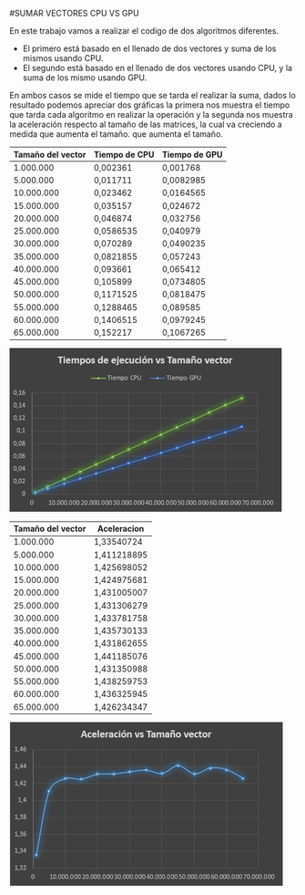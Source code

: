 #SUMAR VECTORES CPU VS GPU

En este trabajo vamos a realizar el codigo de dos algoritmos diferentes.

* El primero está basado en el llenado de dos vectores y suma de los mismos usando CPU.
* El segundo está basado en el llenado de dos vectores usando CPU, y la suma de los mismo usando GPU.

En ambos casos se mide el tiempo que se tarda el realizar la suma, dados lo resultado podemos apreciar dos gráficas la primera nos muestra el tiempo que tarda cada algoritmo en realizar la operación y la segunda nos muestra la aceleración respecto al tamaño de las matrices, la cual va creciendo a medida que aumenta el tamaño.
que aumenta el tamaño.

Tamaño del vector | Tiempo de CPU | Tiempo de GPU
----- | ----- | -----
1.000.000 | 0,002361 | 0,001768
5.000.000 | 0,011711 | 0,0082985
10.000.000 | 0,023462 | 0,0164565
15.000.000 | 0,035157 | 0,024672
20.000.000 | 0,046874 | 0,032756
25.000.000 | 0,0586535 | 0,040979
30.000.000 | 0,070289 | 0,0490235
35.000.000 | 0,0821855 | 0,057243
40.000.000 | 0,093661 | 0,065412
45.000.000 | 0,105899 | 0,0734805
50.000.000 | 0,1171525 | 0,0818475
55.000.000 | 0,1288465 | 0,089585
60.000.000 | 0,1406515 | 0,0979245
65.000.000 | 0,152217 | 0,1067265

![Tiempos de ejecución](https://github.com/anvajaramillo/HPC/blob/master/SUMAR%20VECTORES/tiempos.PNG)


Tamaño del vector | Aceleracion
----- | -----
1.000.000 | 1,33540724
5.000.000 | 1,411218895
10.000.000 | 1,425698052
15.000.000 | 1,424975681
20.000.000 | 1,431005007
25.000.000 | 1,431306279
30.000.000 | 1,433781758
35.000.000 | 1,435730133
40.000.000 | 1,431862655
45.000.000 | 1,441185076
50.000.000 | 1,431350988
55.000.000 | 1,438259753
60.000.000 | 1,436325945
65.000.000 | 1,426234347

![Aceleracion](https://github.com/anvajaramillo/HPC/blob/master/SUMAR%20VECTORES/aceleracion.PNG)

